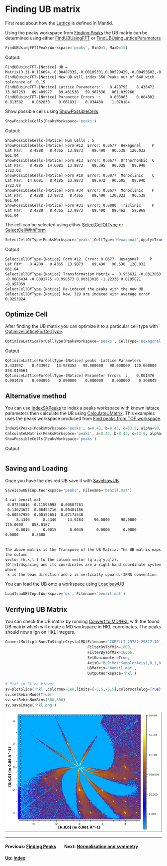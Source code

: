 # Finding UB matrix

First read about how the [Lattice] is defined in Mantid.

Using the peaks workspace from [Finding Peaks](peaks) the UB matrix
can be determined using either [FindUBUsingFFT] or
[FindUBUsingLatticeParameters]

```python
FindUBUsingFFT(PeaksWorkspace='peaks', MinD=5, MaxD=15)
```
Output:
```
FindUBUsingFFT-[Notice] UB = Matrix(3,3)-0.116094,-0.00487335,-0.00105331,0.00529429,-0.00455602,-0.0714388,0.0726219,-0.136753,0.00278309
FindUBUsingFFT-[Notice] New UB will index 350 Peaks out of 640 with tolerance of  0.15
FindUBUsingFFT-[Notice] Lattice Parameters:    8.428795    8.436472   13.987253   89.489977   89.461538   59.967536   861.039268
FindUBUsingFFT-[Notice] Parameter Errors  :    0.003963    0.004302    0.013582    0.062830    0.061831    0.034438    1.070184
```

Show possible cells using [ShowPossibleCells]

```python
ShowPossibleCells(PeaksWorkspace='peaks')
```
Output:
```
ShowPossibleCells-[Notice] Num Cells : 5
ShowPossibleCells-[Notice] Form #12  Error: 0.0677  Hexagonal     P   Lat Par:   8.4288   8.4365  13.9873    89.490   90.538  120.032     861.04
ShowPossibleCells-[Notice] Form #13  Error: 0.0677  Orthorhombic  C   Lat Par:   8.4285  14.6081  13.9873    89.395   90.028   89.940    1722.08
ShowPossibleCells-[Notice] Form #10  Error: 0.0077  Monoclinic    C   Lat Par:  14.6081   8.4285  13.9873    89.972   90.605   89.940    1722.08
ShowPossibleCells-[Notice] Form #34  Error: 0.0677  Monoclinic    P   Lat Par:   8.4288  13.9873   8.4365    89.490  120.032   90.538     861.04
ShowPossibleCells-[Notice] Form #31  Error: 0.0000  Triclinic     P   Lat Par:   8.4288   8.4365  13.9873    89.490   89.462   59.968     861.04
```

The cell can be selected using either [SelectCellOfType] or
[SelectCellWithForm]

```python
SelectCellOfType(PeaksWorkspace='peaks',CellType='Hexagonal',Apply=True)
```
Output
```
SelectCellOfType-[Notice] Form #12  Error: 0.0677  Hexagonal     P   Lat Par:   8.4288   8.4365  13.9873    89.490   90.538  120.032     861.04
SelectCellOfType-[Notice] Transformation Matrix =  0.955632 -0.0313033 -0.0686434 -0.0891775 -0.998573 0.00313016 -1.22336 0.0195821 -0.957059
SelectCellOfType-[Notice] Re-indexed the peaks with the new UB.
SelectCellOfType-[Notice] Now, 319 are indexed with average error 0.0253924
```

## Optimize Cell

After finding the UB matrix you can optimize it to a particular cell
type with [OptimizeLatticeForCellType].

```python
OptimizeLatticeForCellType(PeaksWorkspace='peaks', CellType='Hexagonal')
```
Output
```
OptimizeLatticeForCellType-[Notice] peaks  Lattice Parameters:    8.433992    8.433992   13.928352   90.000000   90.000000  120.000000   858.018661
OptimizeLatticeForCellType-[Notice] Parameter Errors  :    0.001476    0.001476    0.004896    0.000000    0.000000    0.000000    0.368849
```

## Alternative method

You can use [IndexSXPeaks] to index a peaks workspace with known
lattace parameters then calculate the UB using
[CalculateUMatrix]. This examples uses the peaks workspace produced
from [Find peaks from TOF workspace](peaks#find-peaks-from-tof-workspace).

```python
IndexSXPeaks(PeaksWorkspace='peaks', a=8.43, b=8.43, c=13.9, alpha=90, beta=90, gamma=120)
CalculateUMatrix(PeaksWorkspace='peaks', a=8.43, b=8.43, c=13.9, alpha=90, beta=90, gamma=120)
ShowPossibleCells(PeaksWorkspace='peaks')
```
Output
```

```

## Saving and Loading

Once you have the desired UB save it with [SaveIsawUB]

```python
SaveIsawUB(InputWorkspace='peaks', Filename='benzil.mat')
```

```
$ cat benzil.mat
 0.07256016 -0.11598998  0.00507761
 0.13673627  0.00494716  0.00481186
-0.00257959  0.00152651  0.07173340
     8.4340      8.4340     13.9284     90.0000     90.0000    120.0000    858.0187
     0.0015      0.0015      0.0049      0.0000      0.0000      0.0000      0.3688


The above matrix is the Transpose of the UB Matrix. The UB matrix maps the column
vector (h,k,l ) to the column vector (q'x,q'y,q'z).
|Q'|=1/dspacing and its coordinates are a right-hand coordinate system where
 x is the beam direction and z is vertically upward.(IPNS convention
```

You can load the UB onto a workspace using [LoadIsawUB]

```python
LoadIsawUB(InputWorkspace='ws', Filename='benzil.mat')
```

## Verifying UB Matrix

You can check the UB matrix by running [Convert to MD/HKL](md#hkl)
with the found UB matrix which will create a MD workspace in HKL
coordinates. The peaks should now align on HKL integers.

```python
ConvertMultipleRunsToSingleCrystalMD(Filename='CORELLI_29782:29817:10',
                                     FilterByTofMin=1000,
                                     FilterByTofMax=16666,
                                     SetGoniometer=True,
                                     Axis0="BL9:Mot:Sample:Axis1,0,1,0,1",
                                     UBMatrix='benzil.mat',
                                     OutputWorkspace='hkl')

# Plot in Slice Viewer
sv=plotSlice('hkl',colormax=1e8,limits=[-5,5,-5,5],colorscalelog=True)
sv.setRebinMode(True)
sv.setRebinNumBins(300,300)
sv.saveImage('hkl.png')
```

![HKL](images/hkl.png)

* * *
#### Previous: [Finding Peaks](peaks) &nbsp;&nbsp;&nbsp;&nbsp;&nbsp;&nbsp; Next: [Normalisation and symmetry](reduction)
#### Up: [Index](index)

[Lattice]: http://docs.mantidproject.org/nightly/concepts/Lattice.html
[FindUBUsingFFT]: http://docs.mantidproject.org/nightly/algorithms/FindUBUsingFFT.html
[FindUBUsingLatticeParameters]: http://docs.mantidproject.org/nightly/algorithms/FindUBUsingLatticeParameters.html
[ShowPossibleCells]: http://docs.mantidproject.org/nightly/algorithms/ShowPossibleCells.html
[SelectCellOfType]: http://docs.mantidproject.org/nightly/algorithms/SelectCellOfType.html
[SelectCellWithForm]: http://docs.mantidproject.org/nightly/algorithms/SelectCellWithForm.html
[SaveIsawUB]: http://docs.mantidproject.org/nightly/algorithms/SaveIsawUB.html
[LoadIsawUB]: http://docs.mantidproject.org/nightly/algorithms/LoadIsawUB.html
[IndexSXPeaks]: http://docs.mantidproject.org/nightly/algorithms/IndexSXPeaks.html
[CalculateUMatrix]: http://docs.mantidproject.org/nightly/algorithms/CalculateUMatrix.html
[OptimizeLatticeForCellType]: http://docs.mantidproject.org/nightly/algorithms/OptimizeLatticeForCellType.html
